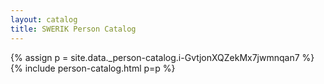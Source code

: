 ```yaml
---
layout: catalog
title: SWERIK Person Catalog
---
```

{% assign p = site.data._person-catalog.i-GvtjonXQZekMx7jwmnqan7 %}
{% include person-catalog.html p=p %}

